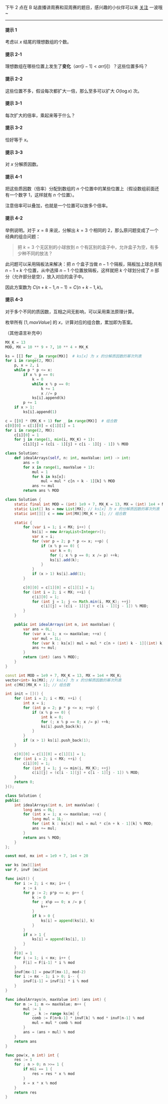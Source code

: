 下午 2 点在 B 站直播讲周赛和双周赛的题目，感兴趣的小伙伴可以来 [关注](https://space.bilibili.com/206214/dynamic) 一波哦~

---

#### 提示 1

考虑以 $x$ 结尾的理想数组的个数。

#### 提示 2-1

理想数组在哪些位置上发生了**变化**（$\textit{arr}[i-1]<\textit{arr}[i]$）？这些位置多吗？

#### 提示 2-2

这些位置不多，假设每次都扩大一倍，那么至多可以扩大 $O(\log x$) 次。

#### 提示 3-1

每次扩大的倍率，乘起来等于什么？

#### 提示 3-2

恰好等于 $x$。

#### 提示 3-3

对 $x$ 分解质因数。

#### 提示 4-1

把这些质因数（倍率）分配到数组的 $n$ 个位置中的某些位置上（假设数组前面还有一个数字 $1$，这样就有 $n$ 个位置）。

注意倍率可以叠加，也就是一个位置可以放多个倍率。

#### 提示 4-2

举例说明。对于 $x=8$ 来说，分解出 $k=3$ 个相同的 $2$，那么原问题变成了一个经典的组合问题：

> 把 $k=3$ 个无区别的小球放到 $n$ 个有区别的盒子中，允许盒子为空，有多少种不同的放法？

此问题可以采用隔板法来解决：把 $n$ 个盒子当做 $n-1$ 个隔板，隔板加上球总共有 $n-1+k$ 个位置，从中选择 $n-1$ 个位置放隔板，这样就把 $k$ 个球划分成了 $n$ 部分（允许部分是空），放入对应的盒子中。

因此方案数为 $C(n+k-1,n-1)=C(n+k-1,k)$。

#### 提示 4-3

对于多个不同的质因数，互相之间无影响，可以采用乘法原理计算。

枚举所有 $[1,\textit{maxValue}]$ 的 $x$，计算对应的组合数，累加即为答案。

（其他语言补充中）

```py [sol1-Python3]
MX_K = 13
MOD, MX = 10 ** 9 + 7, 10 ** 4 + MX_K

ks = [[] for _ in range(MX)]  # ks[x] 为 x 的分解质因数的幂次列表
for i in range(2, MX):
    p, x = 2, i
    while p * p <= x:
        if x % p == 0:
            k = 0
            while x % p == 0:
                k += 1
                x //= p
            ks[i].append(k)
        p += 1
    if x > 1:
        ks[i].append(1)

c = [[0] * (MX_K + 1) for _ in range(MX)]  # 组合数
c[0][0] = c[1][0] = c[1][1] = 1
for i in range(2, MX):
    c[i][0] = 1
    for j in range(1, min(i, MX_K) + 1):
        c[i][j] = (c[i - 1][j] + c[i - 1][j - 1]) % MOD

class Solution:
    def idealArrays(self, n: int, maxValue: int) -> int:
        ans = 0
        for x in range(1, maxValue + 1):
            mul = 1
            for k in ks[x]:
                mul = mul * c[n + k - 1][k] % MOD
            ans += mul
        return ans % MOD
```

```java [sol1-Java]
class Solution {
    static final int MOD = (int) 1e9 + 7, MX_K = 13, MX = (int) 1e4 + MX_K;
    static List[] ks = new List[MX]; // ks[x] 为 x 的分解质因数的幂次列表
    static int[][] c = new int[MX][MX_K + 1]; // 组合数

    static {
        for (var i = 1; i < MX; i++) {
            ks[i] = new ArrayList<Integer>();
            var x = i;
            for (var p = 2; p * p <= x; ++p) {
                if (x % p == 0) {
                    var k = 0;
                    for (; x % p == 0; x /= p) ++k;
                    ks[i].add(k);
                }
            }
            if (x > 1) ks[i].add(1);
        }

        c[0][0] = c[1][0] = c[1][1] = 1;
        for (int i = 2; i < MX; ++i) {
            c[i][0] = 1;
            for (int j = 1; j <= Math.min(i, MX_K); ++j)
                c[i][j] = (c[i - 1][j] + c[i - 1][j - 1]) % MOD;
        }
    }

    public int idealArrays(int n, int maxValue) {
        var ans = 0L;
        for (var x = 1; x <= maxValue; ++x) {
            var mul = 1L;
            for (var k : ks[x]) mul = mul * c[n + (int) k - 1][(int) k] % MOD;
            ans += mul;
        }
        return (int) (ans % MOD);
    }
}
```

```cpp [sol1-C++]
const int MOD = 1e9 + 7, MX_K = 13, MX = 1e4 + MX_K;
vector<int> ks[MX]; // ks[x] 为 x 的分解质因数的幂次列表
int c[MX][MX_K + 1]; // 组合数

int init = []() {
    for (int i = 2; i < MX; ++i) {
        int x = i;
        for (int p = 2; p * p <= x; ++p) {
            if (x % p == 0) {
                int k = 0;
                for (; x % p == 0; x /= p) ++k;
                ks[i].push_back(k);
            }
        }
        if (x > 1) ks[i].push_back(1);
    }

    c[0][0] = c[1][0] = c[1][1] = 1;
    for (int i = 2; i < MX; ++i) {
        c[i][0] = 1;
        for (int j = 1; j <= min(i, MX_K); ++j)
            c[i][j] = (c[i - 1][j] + c[i - 1][j - 1]) % MOD;
    }
    return 0;
}();

class Solution {
public:
    int idealArrays(int n, int maxValue) {
        long ans = 0L;
        for (int x = 1; x <= maxValue; ++x) {
            long mul = 1L;
            for (int k : ks[x]) mul = mul * c[n + k - 1][k] % MOD;
            ans += mul;
        }
        return ans % MOD;
    }
};
```

```go [sol1-Go]
const mod, mx int = 1e9 + 7, 1e4 + 20

var ks [mx][]int
var F, invF [mx]int

func init() {
	for i := 2; i < mx; i++ {
		x := i
		for p := 2; p*p <= x; p++ {
			k := 0
			for ; x%p == 0; x /= p {
				k++
			}
			if k > 0 {
				ks[i] = append(ks[i], k)
			}
		}
		if x > 1 {
			ks[i] = append(ks[i], 1)
		}
	}
	F[0] = 1
	for i := 1; i < mx; i++ {
		F[i] = F[i-1] * i % mod
	}
	invF[mx-1] = pow(F[mx-1], mod-2)
	for i := mx - 1; i > 0; i-- {
		invF[i-1] = invF[i] * i % mod
	}
}

func idealArrays(n, maxValue int) (ans int) {
	for m := 1; m <= maxValue; m++ {
		mul := 1
		for _, k := range ks[m] {
			comb := F[n+k-1] * invF[k] % mod * invF[n-1] % mod
			mul = mul * comb % mod
		}
		ans = (ans + mul) % mod
	}
	return ans
}

func pow(x, n int) int {
	res := 1
	for ; n > 0; n >>= 1 {
		if n&1 == 1 {
			res = res * x % mod
		}
		x = x * x % mod
	}
	return res
}
```

